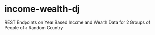 # income-wealth-dj
REST Endpoints on Year Based Income and Wealth Data for 2 Groups of People of a Random Country
